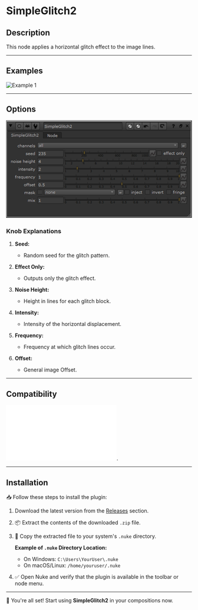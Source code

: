 # SimpleGlitch2

## Description
This node applies a horizontal glitch effect to the image lines.

---

## Examples

![Example 1](assets/glitch_example2.gif)

---

## Options

![Plugin Options](assets/plugin_knobs.png)

### Knob Explanations
1. **Seed:**
   - Random seed for the glitch pattern.

2. **Effect Only:**
   - Outputs only the glitch effect.

3. **Noise Height:**
   - Height in lines for each glitch block.

4. **Intensity:**
   - Intensity of the horizontal displacement.

5. **Frequency:**
   - Frequency at which glitch lines occur.

6. **Offset:**
   - General image Offset.

---

## Compatibility

![`COMPATIBILITY.md`](./COMPATIBILITY.md).

---

## Installation
📥 Follow these steps to install the plugin:

1. Download the latest version from the [Releases](https://github.com/youruser/ProjectName/releases) section.
2. 📦 Extract the contents of the downloaded `.zip` file.
3. 📂 Copy the extracted file to your system's `.nuke` directory.

   **Example of `.nuke` Directory Location:**
   - On Windows: `C:\Users\YourUser\.nuke`
   - On macOS/Linux: `/home/youruser/.nuke`

4. ✅ Open Nuke and verify that the plugin is available in the toolbar or node menu.

---

🚀 You're all set! Start using **SimpleGlitch2** in your compositions now.
